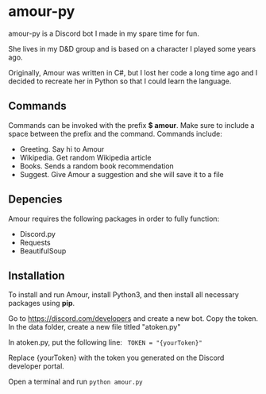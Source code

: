 # amour-py

amour-py is a Discord bot I made in my spare time for fun. 

She lives in my D&D group and is based on a character I played some years ago. 

Originally, Amour was written in C#, but I lost her code a long time ago and I decided to recreate her in Python so that I could learn the language. 

## Commands
Commands can be invoked with the prefix **$ amour**. Make sure to include a space between the prefix and the command. Commands include:
- Greeting. Say hi to Amour
- Wikipedia. Get random Wikipedia article
- Books. Sends a random book recommendation
- Suggest. Give Amour a suggestion and she will save it to a file 

## Depencies 
Amour requires the following packages in order to fully function:
- Discord.py
- Requests
- BeautifulSoup 

## Installation
To install and run Amour, install Python3, and then install all necessary packages using **pip**. 

Go to https://discord.com/developers and create a new bot. Copy the token. In the data folder, create a new file titled "atoken.py"

In atoken.py, put the following line:
``` TOKEN = "{yourToken}"```

Replace {yourToken} with the token you generated on the Discord developer portal. 

Open a terminal and run ```python amour.py``` 